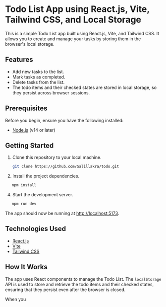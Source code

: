 
# Todo List App using React.js, Vite, Tailwind CSS, and Local Storage

This is a simple Todo List app built using React.js, Vite, and Tailwind CSS. It allows you to create and manage your tasks by storing them in the browser's local storage.

## Features

- Add new tasks to the list.
- Mark tasks as completed.
- Delete tasks from the list.
- The todo items and their checked states are stored in local storage, so they persist across browser sessions.

## Prerequisites

Before you begin, ensure you have the following installed:

- [Node.js](https://nodejs.org/) (v14 or later)

## Getting Started

1. Clone this repository to your local machine.

   ```bash
   git clone https://github.com/Salillakra/todo.git
   ```

3. Install the project dependencies.
```bash
   npm install
```

4. Start the development server.

```bash
   npm run dev
```

   The app should now be running at [http://localhost:5173](http://localhost:5173).

## Technologies Used

- [React.js](https://reactjs.org/)
- [Vite](https://vitejs.dev/)
- [Tailwind CSS](https://tailwindcss.com/)

## How It Works

The app uses React components to manage the Todo List. The `localStorage` API is used to store and retrieve the todo items and their checked states, ensuring that they persist even after the browser is closed.

When you
